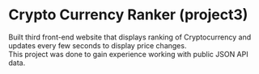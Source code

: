 # Crypto Currency Ranker (project3)
Built third front-end website that displays ranking of Cryptocurrency and updates every few seconds to display price changes.\
This project was done to gain experience working with public JSON API data.
